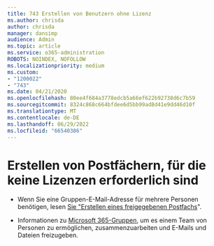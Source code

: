```yaml
---
title: 743 Erstellen von Benutzern ohne Lizenz
ms.author: chrisda
author: chrisda
manager: dansimp
audience: Admin
ms.topic: article
ms.service: o365-administration
ROBOTS: NOINDEX, NOFOLLOW
ms.localizationpriority: medium
ms.custom:
- "1200022"
- "743"
ms.date: 04/21/2020
ms.openlocfilehash: 80ee4f684a3778edcb5a66ef622b92738d6c7b59
ms.sourcegitcommit: 8324c868c664bfdee6d5bb99ad8d41e9dd46d10f
ms.translationtype: MT
ms.contentlocale: de-DE
ms.lasthandoff: 06/29/2022
ms.locfileid: "66540386"
---
```

# <a name="create-mailboxes-that-dont-require-licenses"></a>Erstellen von Postfächern, für die keine Lizenzen erforderlich sind

- Wenn Sie eine Gruppen-E-Mail-Adresse für mehrere Personen benötigen, lesen [Sie "Erstellen eines freigegebenen Postfachs](https://docs.microsoft.com/microsoft-365/admin/email/create-a-shared-mailbox)".

- Informationen zu [Microsoft 365-Gruppen](https://support.microsoft.com/office/learn-about-microsoft-365-groups-b565caa1-5c40-40ef-9915-60fdb2d97fa2), um es einem Team von Personen zu ermöglichen, zusammenzuarbeiten und E-Mails und Dateien freizugeben.
